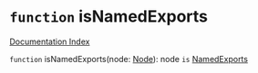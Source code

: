 # `function` isNamedExports

[Documentation Index](../README.md)

`function` isNamedExports(node: [Node](../interface.Node/README.md)): node `is` [NamedExports](../interface.NamedExports/README.md)